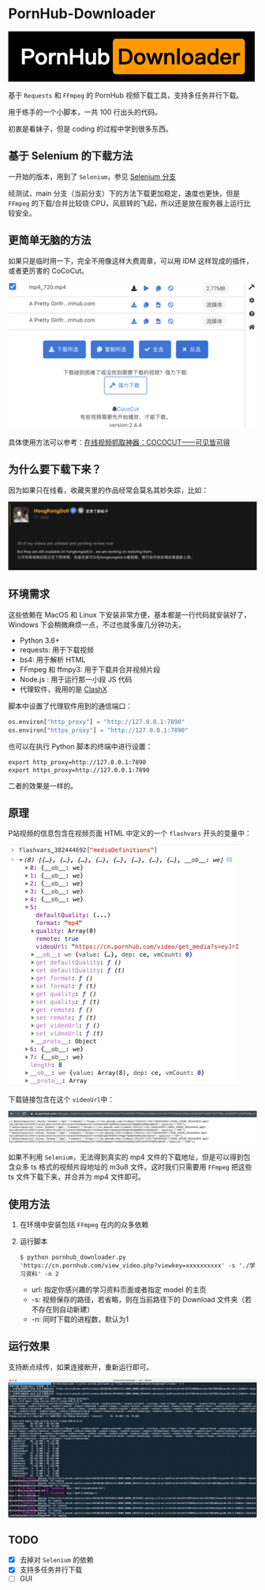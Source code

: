 # PornHub-Downloader

![](./images/logo.png)

基于 `Requests` 和 `FFmpeg`  的 PornHub 视频下载工具，支持多任务并行下载。

用于练手的一个小脚本，一共 100 行出头的代码。

初衷是看妹子，但是 coding 的过程中学到很多东西。



## 基于 Selenium 的下载方法

一开始的版本，用到了 `Selenium`，参见 [Selenium 分支](https://github.com/FrazierLei/PornHub-Downloader/tree/selenium)

经测试，main 分支（当前分支）下的方法下载更加稳定，速度也更快，但是 `FFmpeg` 的下载/合并比较烧 CPU，风扇转的飞起，所以还是放在服务器上运行比较安全。



## 更简单无脑的方法

如果只是临时用一下，完全不用像这样大费周章，可以用 IDM 这样现成的插件，或者更厉害的 CoCoCut。

<img src="./images/cococut.png" alt="image-20210727114139974" style="zoom:50%;" />

具体使用方法可以参考：[在线视频抓取神器：COCOCUT——可见皆可得](https://feifeizaici.xyz/posts/cococut/)



## 为什么要下载下来？

因为如果只在线看，收藏夹里的作品经常会莫名其妙失踪，比如：

![hongkongdoll](./images/hongkongdoll.png)



## 环境需求

这些依赖在 MacOS 和 Linux 下安装非常方便，基本都是一行代码就安装好了，Windows 下会稍微麻烦一点，不过也就多废几分钟功夫。

- Python 3.6+
- requests: 用于下载视频
- bs4: 用于解析 HTML
- FFmpeg 和 ffmpy3: 用于下载并合并视频片段
- Node.js : 用于运行那一小段 JS 代码
- 代理软件，我用的是 [ClashX](https://github.com/yichengchen/clashX/releases)

脚本中设置了代理软件用到的通信端口：

```python
os.environ["http_proxy"] = "http://127.0.0.1:7890"
os.environ["https_proxy"] = "http://127.0.0.1:7890" 
```

也可以在执行 Python 脚本的终端中进行设置：

```shell
export http_proxy=http://127.0.0.1:7890
export https_proxy=http://127.0.0.1:7890
```

二者的效果是一样的。



## 原理

P站视频的信息包含在视频页面 HTML 中定义的一个 `flashvars` 开头的变量中：

<img src="./images/flashvars.png" style="zoom:50%;" />

下载链接包含在这个 `videoUrl`中：

![](./images/videoUrl.png)



如果不利用 `Selenium`，无法得到真实的 mp4 文件的下载地址，但是可以得到包含众多 ts 格式的视频片段地址的 m3u8 文件。这时我们只需要用 `FFmpeg` 把这些 ts 文件下载下来，并合并为 mp4 文件即可。



## 使用方法

1. 在环境中安装包括 `FFmpeg` 在内的众多依赖

2. 运行脚本

   ```shell
   $ python pornhub_downloader.py 'https://cn.pornhub.com/view_video.php?viewkey=xxxxxxxxxx' -s './学习资料' -n 2
   ```

   - url: 指定你感兴趣的学习资料页面或者指定 model 的主页
   - -s: 视频保存的路径，若省略，则在当前路径下的 Download 文件夹（若不存在则自动新建）
   - -n: 同时下载的进程数，默认为1



## 运行效果

支持断点续传，如果连接断开，重新运行即可。

![](./images/run2.png)

## TODO

- [x] 去掉对 `Selenium` 的依赖
- [x] 支持多任务并行下载
- [ ] GUI
